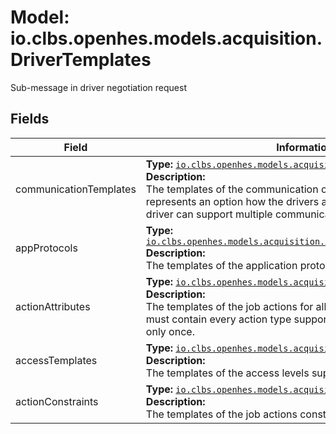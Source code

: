 # Model: io.clbs.openhes.models.acquisition.DriverTemplates

Sub-message in driver negotiation request

## Fields

| Field | Information |
| --- | --- |
| communicationTemplates | <b>Type:</b> [`io.clbs.openhes.models.acquisition.CommunicationTemplate`](model-io-clbs-openhes-models-acquisition-communicationtemplate.md)<br><b>Description:</b><br>The templates of the communication options. Every template represents an option how the drivers allows to communicate. The driver can support multiple communication templates. |
| appProtocols | <b>Type:</b> [`io.clbs.openhes.models.acquisition.ApplicationProtocolTemplate`](model-io-clbs-openhes-models-acquisition-applicationprotocoltemplate.md)<br><b>Description:</b><br>The templates of the application protocols supported by the driver. |
| actionAttributes | <b>Type:</b> [`io.clbs.openhes.models.acquisition.JobActionAttributes`](model-io-clbs-openhes-models-acquisition-jobactionattributes.md)<br><b>Description:</b><br>The templates of the job actions for all supported action types. It must contain every action type supported by the driver once and only once. |
| accessTemplates | <b>Type:</b> [`io.clbs.openhes.models.acquisition.AccessLevelTemplate`](model-io-clbs-openhes-models-acquisition-accessleveltemplate.md)<br><b>Description:</b><br>The templates of the access levels supported by the driver. |
| actionConstraints | <b>Type:</b> [`io.clbs.openhes.models.acquisition.JobActionContraints`](model-io-clbs-openhes-models-acquisition-jobactioncontraints.md)<br><b>Description:</b><br>The templates of the job actions constraints. |

